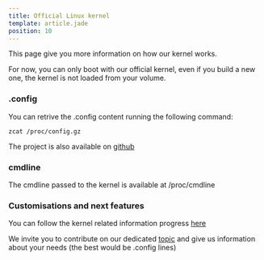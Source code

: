 ```yaml
---
title: Official Linux kernel
template: article.jade
position: 10
---
```


This page give you more information on how our kernel works.

For now, you can only boot with our official kernel, even if you build a new one, the kernel is not loaded from your volume.


### .config

You can retrive the .config content running the following command:

```
zcat /proc/config.gz
```

The project is also available on [github](https://github.com/online-labs/kernel-config/)

### cmdline

The cmdline passed to the kernel is available at /proc/cmdline

### Customisations and next features

You can follow the kernel related information progress [here](https://community.cloud.online.net/t/official-linux-kernel-new-modules-optimizations-hacks/226)

We invite you to contribute on our dedicated [topic](https://community.cloud.online.net/t/official-linux-kernel-new-modules-optimizations-hacks/226) and give us information about your needs (the best would be .config lines)

